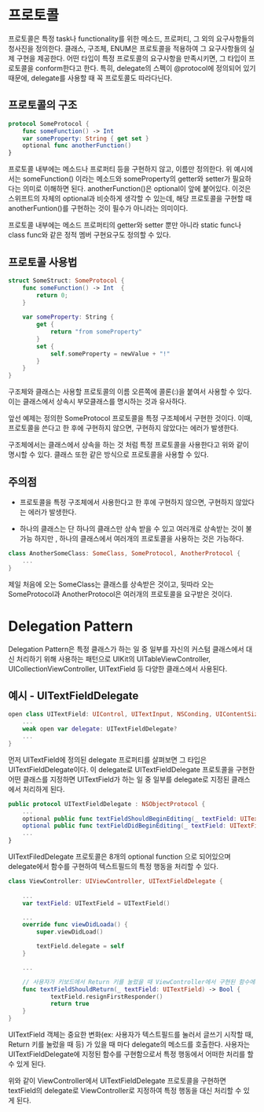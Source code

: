 # 프로토콜

프로토콜은 특정 task나 functionality를 위한 메소드, 프로퍼티, 그 외의 요구사항들의 청사진을 정의한다.
클래스, 구조체, ENUM은 프로토콜을 적용하여 그 요구사항들의 실제 구현을 제공한다. 
어떤 타입이 특정 프로토콜의 요구사항을 만족시키면, 그 타입이 프로토콜을 conform한다고 한다.
특히, delegate의 스펙이 @protocol에 정의되어 있기 때문에, delegate를 사용할 때 꼭 프로토콜도 따라다닌다.

## 프로토콜의 구조

```swift
protocol SomeProtocol {
    func someFunction() -> Int
    var someProperty: String { get set }
    optional func anotherFunction()
}
```

프로토콜 내부에는 메소드나 프로퍼티 등을 구현하지 않고, 이름만 정의한다.
위 예시에서는 someFunction() 이라는 메소드와 someProperty의 getter와 setter가 필요하다는 의미로 이해하면 된다.
anotherFunction()은 optional이 앞에 붙어있다. 이것은 스위프트의 자체의 optional과 비슷하게 생각할 수 있는데,
해당 프로토콜을 구현할 때 anotherFuntion()를 구현하는 것이 필수가 아니라는 의미이다. 

프로토콜 내부에는 메소드 프로퍼티의 getter와 setter 뿐만 아니라 static func나 class func와 같은 
정적 멤버 구현요구도 정의할 수 있다.

## 프로토콜 사용법

```swift
struct SomeStruct: SomeProtocol {
    func someFunction() -> Int  {
        return 0;
    }
    
    var someProperty: String {
        get {
            return "from someProperty"
        }
        set {
            self.someProperty = newValue + "!"
        }
    }
}
```

구조체와 클래스는 사용할 프로토콜의 이름 오른쪽에 콜론(:)을 붙여서 사용할 수 있다.
이는 클래스에서 상속시 부모클래스를 명시하는 것과 유사하다.

앞선 예제는 정의한 SomeProtocol 프로토콜을 특정 구조체에서 구현한 것이다.
이때, 프로토콜을 쓴다고 한 후에 구현하지 않으면, 구현하지 않았다는 에러가 발생한다.

구조체에서는 클래스에서 상속을 하는 것 처럼 특정 프로토콜을 사용한다고 위와 같이 명시할 수 있다.
클래스 또한 같은 방식으로 프로토콜을 사용할 수 있다.

## 주의점

 * 프로토콜을 특정 구조체에서 사용한다고 한 후에 구현하지 않으면, 구현하지 않았다는 에러가 발생한다.
 
 * 하나의 클래스는 단 하나의 클래스만 상속 받을 수 있고 여러개로 상속받는 것이 불가능 하지만
 , 하나의 클래스에서 여러개의 프로토콜을 사용하는 것은 가능하다. 
```swift
class AnotherSomeClass: SomeClass, SomeProtocol, AnotherProtocol {
    ...
}
```

제일 처음에 오는 SomeClass는 클래스를 상속받은 것이고, 
뒷따라 오는 SomeProtocol과 AnotherProtocol은 여러개의 프로토콜을 요구받은 것이다.



# Delegation Pattern

Delegation Pattern은 특정 클래스가 하는 일 중 일부를 자신의 커스텀 클래스에서 대신 처리하기 위해 사용하는 패턴으로 UIKit의 UITableViewController, UICollectionViewController, UITextField 등 다양한 클래스에서 사용된다.

## 예시 - UITextFieldDelegate

```swift
open class UITextField: UIControl, UITextInput, NSConding, UIContentSizeCategoryAdjusting {
	...
	weak open var delegate: UITextFieldDelegate?
	...
}
```

먼저 UITextField에 정의된 delegate 프로퍼티를 살펴보면 그 타입은 UITextFieldDelegate이다. 이 delegate로 UITextFieldDelegate 프로토콜을 구현한 어떤 클래스를 지정하면 UITextField가 하는 일 중 일부를 delegate로 지정된 클래스에서 처리하게 된다.

```swift
public protocol UITextFieldDelegate : NSObjectProtocol {
	...
	optional public func textFieldShouldBeginEditing(_ textField: UITextField) -> Bool
	optional public func textFieldDidBeginEditing(_ textField: UITextField)
	...
}
```

UITextFiledDelegate 프로토콜은 8개의 optional function 으로 되어있으며 delegate에서 함수를 구현하여 텍스트필드의 특정 행동을 처리할 수 있다.

```swift
class ViewController: UIViewController, UITextFieldDelegate {
	
	...
	var textField: UITextField = UITextField()

	...
	override func viewDidLoada() {
		super.viewDidLoad()

		textField.delegate = self
	}

	...

	// 사용자가 키보드에서 Return 키를 눌렀을 때 ViewController에서 구현된 함수에서 처리
	func textFieldShouldReturn(_ textField: UITextField) -> Bool {
            textField.resignFirstResponder()
            return true
	}
}
```

UITextField 객체는 중요한 변화(ex: 사용자가 텍스트필드를 눌러서 글쓰기 시작할 때, Return 키를 눌렀을 때 등) 가 있을 때 마다 delegate의 메소드를 호출한다. 사용자는 UITextFieldDelegate에 지정된 함수를 구현함으로서 특정 행동에서 어떠한 처리를 할 수 있게 된다.

위와 같이 ViewController에서 UITextFieldDelegate 프로토콜을 구현하면 textField의 delegate로 ViewController로 지정하여 특정 행동을 대신 처리할 수 있게 된다.
